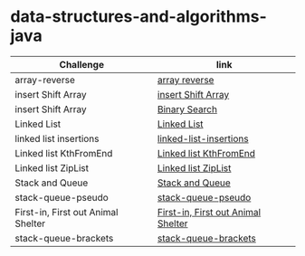 # data-structures-and-algorithms-java

Challenge | link 
---------|------
array-reverse | [array reverse ](https://github.com/Dima-Zeklam/data-structures-and-algorithms-java/blob/array-reverse/array-reverse/README.md)
insert Shift Array | [insert Shift Array](https://github.com/Dima-Zeklam/data-structures-and-algorithms-java/blob/array-insert-shift/array-insert-shift/README.md)
insert Shift Array | [Binary Search](https://github.com/Dima-Zeklam/data-structures-and-algorithms-java/blob/main/array-binary-search/README.md)
Linked List | [Linked List](https://github.com/Dima-Zeklam/data-structures-and-algorithms-java/blob/linked-list/linked-list/README.md)
linked list insertions | [linked-list-insertions](https://github.com/Dima-Zeklam/data-structures-and-algorithms-java/blob/linked-list-insertions/linked-list/README.md)
Linked list KthFromEnd |  [Linked list KthFromEnd ](https://github.com/Dima-Zeklam/data-structures-and-algorithms-java/blob/linked-list-kth/linked-list/README.md)
Linked list ZipList |  [Linked list ZipList ](https://github.com/Dima-Zeklam/data-structures-and-algorithms-java/tree/linked-list-zip/linked-list#readme)
Stack and Queue |  [Stack and Queue](https://github.com/Dima-Zeklam/data-structures-and-algorithms-java/blob/stack-and-queue/stack-queue/README.md)
stack-queue-pseudo | [stack-queue-pseudo](https://github.com/Dima-Zeklam/data-structures-and-algorithms-java/blob/main/stack-queue/README.md)
First-in, First out Animal Shelter | [First-in, First out Animal Shelter](https://github.com/Dima-Zeklam/data-structures-and-algorithms-java/blob/stack-queue-animal-shelter/stack-queue/README.md)
stack-queue-brackets | [stack-queue-brackets](https://github.com/Dima-Zeklam/data-structures-and-algorithms-java/blob/stack-queue-brackets/stack-queue/README.md)